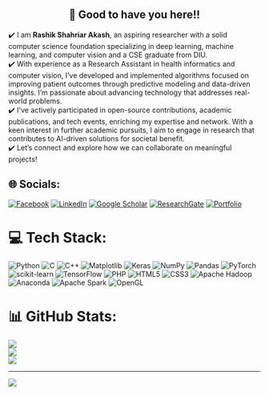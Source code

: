 <h2 align=center>👋 Good to have you here!!</h2>


✔️ I am **Rashik Shahriar Akash**, an aspiring researcher with a solid computer science foundation specializing in deep learning, machine learning, and computer vision and a CSE graduate from DIU. <br>
✔️ With experience as a Research Assistant in health informatics and computer vision, I’ve developed and implemented algorithms focused on improving patient outcomes through predictive modeling and data-driven insights. I’m passionate about advancing technology that addresses real-world problems. <br>
✔️  I've actively participated in open-source contributions, academic publications, and tech events, enriching my expertise and network. With a keen interest in further academic pursuits, I aim to engage in research that contributes to AI-driven solutions for societal benefit. <br>
✔️ Let’s connect and explore how we can collaborate on meaningful projects!


## 🌐 Socials:
[![Facebook](https://img.shields.io/badge/Facebook-%231877F2.svg?logo=Facebook&logoColor=white)](https://facebook.com/HashtagRashik) [![LinkedIn](https://img.shields.io/badge/LinkedIn-%230077B5.svg?logo=linkedin&logoColor=white)](https://linkedin.com/in/Rasihik-Shahriar-Akash) [![Google Scholar](https://img.shields.io/badge/Google%20Scholar-%23007A5A.svg?logo=google-scholar&logoColor=white)](https://scholar.google.com/citations?user=1mCyFIUAAAAJ&hl=en) [![ResearchGate](https://img.shields.io/badge/ResearchGate-%2300CC88.svg?logo=researchgate&logoColor=white)](https://www.researchgate.net/profile/Rashik-Akash) [![Portfolio](https://img.shields.io/badge/Portfolio-%23000000.svg?logo=html5&logoColor=white)](https://sites.google.com/view/rashik/)




# 💻 Tech Stack:
![Python](https://img.shields.io/badge/python-3670A0?style=for-the-badge&logo=python&logoColor=ffdd54) ![C](https://img.shields.io/badge/c-%2300599C.svg?style=for-the-badge&logo=c&logoColor=white) ![C++](https://img.shields.io/badge/c++-%2300599C.svg?style=for-the-badge&logo=c%2B%2B&logoColor=white) ![Matplotlib](https://img.shields.io/badge/Matplotlib-%23ffffff.svg?style=for-the-badge&logo=Matplotlib&logoColor=black) ![Keras](https://img.shields.io/badge/Keras-%23D00000.svg?style=for-the-badge&logo=Keras&logoColor=white) ![NumPy](https://img.shields.io/badge/numpy-%23013243.svg?style=for-the-badge&logo=numpy&logoColor=white) ![Pandas](https://img.shields.io/badge/pandas-%23150458.svg?style=for-the-badge&logo=pandas&logoColor=white) ![PyTorch](https://img.shields.io/badge/PyTorch-%23EE4C2C.svg?style=for-the-badge&logo=PyTorch&logoColor=white) ![scikit-learn](https://img.shields.io/badge/scikit--learn-%23F7931E.svg?style=for-the-badge&logo=scikit-learn&logoColor=white) ![TensorFlow](https://img.shields.io/badge/TensorFlow-%23FF6F00.svg?style=for-the-badge&logo=TensorFlow&logoColor=white) ![PHP](https://img.shields.io/badge/php-%23777BB4.svg?style=for-the-badge&logo=php&logoColor=white) ![HTML5](https://img.shields.io/badge/html5-%23E34F26.svg?style=for-the-badge&logo=html5&logoColor=white) ![CSS3](https://img.shields.io/badge/css3-%231572B6.svg?style=for-the-badge&logo=css3&logoColor=white) ![Apache Hadoop](https://img.shields.io/badge/Apache%20Hadoop-66CCFF?style=for-the-badge&logo=apachehadoop&logoColor=black) ![Anaconda](https://img.shields.io/badge/Anaconda-%2344A833.svg?style=for-the-badge&logo=anaconda&logoColor=white) ![Apache Spark](https://img.shields.io/badge/Apache%20Spark-FDEE21?style=for-the-badge&logo=apachespark&logoColor=black) ![OpenGL](https://img.shields.io/badge/OpenGL-%23FFFFFF.svg?style=for-the-badge&logo=opengl) 
# 📊 GitHub Stats:
![](https://github-readme-stats.vercel.app/api?username=RashikShahriar&theme=dark&hide_border=false&include_all_commits=true&count_private=false) <br/>
![](https://github-readme-streak-stats.herokuapp.com/?user=RashikShahriar&theme=dark&hide_border=false)<br/>
![](https://github-readme-stats.vercel.app/api/top-langs/?username=RashikShahriar&theme=dark&hide_border=false&include_all_commits=true&count_private=false&layout=compact)

---
[![](https://visitcount.itsvg.in/api?id=RashikShahriar&icon=0&color=0)](https://visitcount.itsvg.in)

<!-- Proudly created with GPRM ( https://gprm.itsvg.in ) -->
